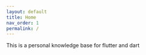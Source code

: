 ```yaml
---
layout: default
title: Home
nav_order: 1
permalink: /
---
```


This is a personal knowledge base for flutter and dart